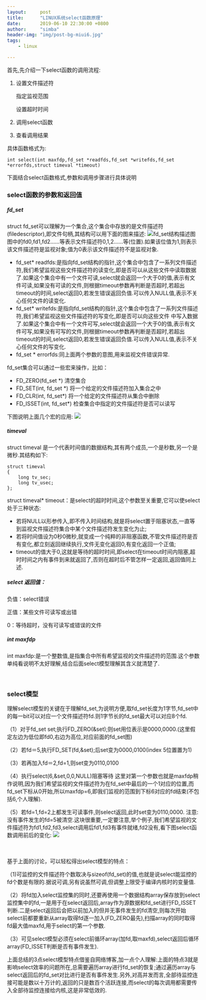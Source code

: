 ```yaml
---
layout:     post
title:      "LINUX系统select函数原理"
date:       2019-06-10 22:30:00 +0800
author:     "simba"
header-img: "img/post-bg-miui6.jpg"
tags:
    - linux

---
```



首先,先介绍一下select函数的调用流程:
1.  设置文件描述符

     指定监视范围
     
     设置超时时间
2.  调用select函数
3.  查看调用结果

具体函数格式为:
```
int select(int maxfdp,fd_set *readfds,fd_set *writefds,fd_set *errorfds,struct timeval *timeout)
```

下面结合select函数格式,参数和调用步骤进行具体说明

###  select函数的参数和返回值
#####  fd_set
struct fd_set可以理解为一个集合,这个集合中存放的是文件描述符(filedescriptor),即文件句柄,其结构可以用下面的图来描述:
![fd_set结构描述图](https://s2.ax1x.com/2019/06/12/V2x5YF.png)
图中的fd0,fd1,fd2......等表示文件描述符0,1,2......等(位置).如果该位值为1,则表示该文件描述符是监视对象;值为0表示该文件描述符不是监视对象.

*  fd_set* readfds:是指向fd_set结构的指针,这个集合中包含了一系列文件描述符,我们希望监视这些文件描述符的读变化,即是否可以从这些文件中读取数据了.如果这个集合中有一个文件可读,select就会返回一个大于0的值,表示有文件可读,如果没有可读的文件,则根据timeout参数再判断是否超时,若超出timeout的时间,select返回0,若发生错误返回负值.可以传入NULL值,表示不关心任何文件的读变化.
*  fd_set* writefds:是指向fd_set结构的指针,这个集合中包含了一系列文件描述符,我们希望监视这些文件描述符的写变化,即是否可以向这些文件 中写入数据了.如果这个集合中有一个文件可写,select就会返回一个大于0的值,表示有文件可写,如果没有可写的文件,则根据timeout参数再判断是否超时,若超出timeout的时间,select返回0,若发生错误返回负值.可以传入NULL值,表示不关心任何文件的写变化. 
*  fd_set * errorfds:同上面两个参数的意图,用来监视文件错误异常.


fd_set集合可以通过一些宏来操作，比如： 
*  FD_ZERO(fd_set *)
   清空集合 
*  FD_SET(int,  fd_set *)
   将一个给定的文件描述符加入集合之中
*  FD_CLR(int,  fd_set*)
   将一个给定的文件描述符从集合中删除
*  FD_ISSET(int,  fd_set*)
   检查集合中指定的文件描述符是否可以读写

下图说明上面几个宏的应用:
![](https://s2.ax1x.com/2019/06/12/VRmkFJ.png)


#####  timeval
struct timeval 是一个代表时间值的数据结构,其有两个成员,一个是秒数,另一个是微秒.其结构如下:
```
struct timeval
{
    long tv_sec;
    long tv_usec;
};
```
struct timeval* timeout：是select的超时时间,这个参数至关重要,它可以使select处于三种状态:
*  若将NULL以形参传入,即不传入时间结构,就是将select置于阻塞状态,一直等到监视文件描述符集合中某个文件描述符发生变化为止;
*  若将时间值设为0秒0微秒,就变成一个纯粹的非阻塞函数,不管文件描述符是否有变化,都立刻返回继续执行,文件无变化返回0,有变化返回一个正值;
*  timeout的值大于0,这就是等待的超时时间,即select在timeout时间内阻塞,超时时间之内有事件到来就返回了,否则在超时后不管怎样一定返回,返回值同上述.

#####  select 返回值： 
负值：select错误

正值：某些文件可读写或出错

0：等待超时，没有可读写或错误的文件

#####  int maxfdp
int maxfdp:是一个整数值,是指集合中所有希望监视的文件描述符的范围.这个参数单纯看说明不太好理解,结合后面select模型理解其含义就清楚了.
<br>
<br>
<br>
###  select模型
理解select模型的关键在于理解fd_set,为说明方便,取fd_set长度为1字节,fd_set中的每一bit可以对应一个文件描述符fd.则1字节长的fd_set最大可以对应8个fd.

（1）对于fd_set set;执行FD_ZERO(&set);则set用位表示是0000,0000.(这里假定左边为低位即fd0,右边为高位,对应前面的fd_set图)

（2）若fd＝5,执行FD_SET(fd,&set);后set变为0000,0100(index 5位置置为1)

（3）若再加入fd＝2,fd=1,则set变为0110,0100

（4）执行select(6,&set,0,0,NULL)阻塞等待  这里对第一个参数也就是maxfdp稍作说明,因为我们希望监视的文件描述符为在fd_set中最后的一个1对应的位置,而fd_set下标从0开始,所以maxfdp=6,即我们监视的范围到下标6对应的fd结束(不包括6,个人理解).

（5）若fd=1,fd=2上都发生可读事件,则select返回,此时set变为0110,0000.
注意:没有事件发生的fd=5被清空.这块很重要,一定要注意,举个例子,我们希望监视的文件描述符为fd1,fd2,fd3,select调用后fd1,fd3有事件就绪,fd2没有,看下图select函数调用前后的变化:
![](https://s2.ax1x.com/2019/06/12/VRmnOK.png)

<br>
<br>
基于上面的讨论，可以轻松得出select模型的特点：

（1)可监控的文件描述符个数取决与sizeof(fd_set)的值,也就是说select能监控的fd个数是有限的.据说可调,另有说虽然可调,但调整上限受于编译内核时的变量值.

（2）将fd加入select监控集的同时,还要再使用一个数据结构array保存放到select监控集中的fd,一是用于在select返回后,array作为源数据和fd_set进行FD_ISSET判断.二是select返回后会把以前加入的但并无事件发生的fd清空,则每次开始 select前都要重新从array取得fd逐一加入(FD_ZERO最先),扫描array的同时取得fd最大值maxfd,用于select的第一个参数.

（3）可见select模型必须在select前循环array(加fd,取maxfd),select返回后循环array(FD_ISSET判断是否有事件发生).

上面总结的3点select模型特点借鉴自网络博客,加一点个人理解:上面的特点3就是影响select效率的问题所在,总需要遍历array进行fd_set的恢复;通过遍历array与select返回后的fd_set对比进行是否有事件发生.另外,对高并发而言,全部待监控连接可能是数以十万计的,返回的只是数百个活跃连接,而select的每次调用都需要传入全部待监控连接给内核,这是非常低效的.
